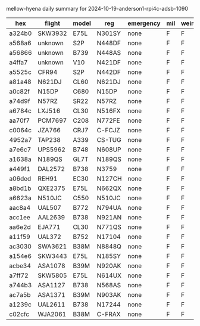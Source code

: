 mellow-hyena daily summary for 2024-10-19-anderson1-rpi4c-adsb-1090

|hex|flight|model|reg|emergency|mil|weirdo|
|--|--|--|--|--|--|--|
|a324b0|SKW3932|E75L|N301SY|none|F|F|
|a568a6|unknown|S2P|N448DF|none|F|F|
|a56866|unknown|B739|N448AS|none|F|F|
|a4ffa7|unknown|V10|N421DF|none|F|F|
|a5525c|CFR94|S2P|N442DF|none|F|F|
|a81a48|N621DJ|CL60|N621DJ|none|F|F|
|a0c82f|N15DP|C680|N15DP|none|F|F|
|a74d9f|N57RZ|SR22|N57RZ|none|F|F|
|a6784c|LXJ516|CL30|N516FX|none|F|F|
|aa70f7|PCM7697|C208|N772FE|none|F|F|
|c0064c|JZA766|CRJ7|C-FCJZ|none|F|F|
|4952a7|TAP238|A339|CS-TUG|none|F|F|
|a7e6c7|UPS5962|B748|N608UP|none|F|F|
|a1638a|N189QS|GL7T|N189QS|none|F|F|
|a449f1|DAL2572|B738|N3759|none|F|F|
|a06ded|REH91|EC30|N127CH|none|F|F|
|a8bd1b|QXE2375|E75L|N662QX|none|F|F|
|a6623a|N510JC|C550|N510JC|none|F|F|
|aac8a4|UAL507|B772|N794UA|none|F|F|
|acc1ee|AAL2639|B738|N921AN|none|F|F|
|aa6e2d|EJA771|CL30|N771QS|none|F|F|
|a11f59|UAL372|B752|N17104|none|F|F|
|ac3030|SWA3621|B38M|N8848Q|none|F|F|
|a154e6|SKW3443|E75L|N185SY|none|F|F|
|acbe34|ASA1078|B39M|N920AK|none|F|F|
|a7ff72|SKW5805|E75L|N614UX|none|F|F|
|a744b3|ASA1127|B738|N568AS|none|F|F|
|ac7a5b|ASA1371|B39M|N903AK|none|F|F|
|a1239c|UAL2611|B738|N17244|none|F|F|
|c02cfc|WJA2061|B38M|C-FRAX|none|F|F|
